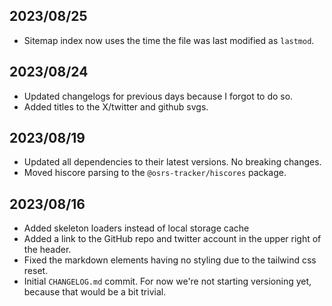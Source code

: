 ## 2023/08/25

- Sitemap index now uses the time the file was last modified as `lastmod`.

## 2023/08/24

- Updated changelogs for previous days because I forgot to do so.
- Added titles to the X/twitter and github svgs.

## 2023/08/19

- Updated all dependencies to their latest versions. No breaking changes.
- Moved hiscore parsing to the `@osrs-tracker/hiscores` package.

## 2023/08/16

- Added skeleton loaders instead of local storage cache
- Added a link to the GitHub repo and twitter account in the upper right of the header.
- Fixed the markdown elements having no styling due to the tailwind css reset.
- Initial `CHANGELOG.md` commit. For now we're not starting versioning yet, because that would be a bit trivial.

